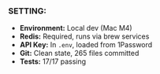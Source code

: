 ### **SETTING:**

- **Environment:** Local dev (Mac M4)
- **Redis:** Required, runs via brew services
- **API Key:** In `.env`, loaded from 1Password
- **Git:** Clean state, 265 files committed
- **Tests:** 17/17 passing

